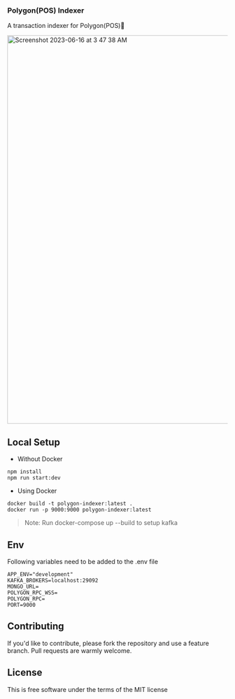 
### Polygon(POS) Indexer
A transaction indexer for Polygon(POS)💜

<img width="889" alt="Screenshot 2023-06-16 at 3 47 38 AM" src="https://github.com/saranonearth/polygon-indexer/assets/44068102/76f9fd56-dce7-4672-9a43-8cbb8d2360c5">

## Local Setup 
- Without Docker
```
npm install
npm run start:dev
```
- Using Docker
```
docker build -t polygon-indexer:latest .
docker run -p 9000:9000 polygon-indexer:latest
```

> Note: Run docker-compose up --build to setup kafka

## Env
Following variables need to be added to the .env file
```
APP_ENV="development"
KAFKA_BROKERS=localhost:29092
MONGO_URL=
POLYGON_RPC_WSS=
POLYGON_RPC=
PORT=9000
```

## Contributing
If you'd like to contribute, please fork the repository and use a feature branch. Pull requests are warmly welcome.

## License
This is free software under the terms of the MIT license 



